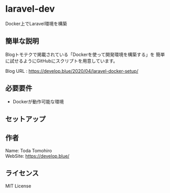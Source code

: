 # laravel-dev

Docker上でLaravel環境を構築

## 簡単な説明

Blogトモテクで掲載されている「Dockerを使って開発環境を構築する」を
簡単に試せるようにGitHubにスクリプトを用意しています。  

Blog URL : https://develop.blue/2020/04/laravel-docker-setup/

## 必要要件

- Dockerが動作可能な環境

## セットアップ

 

## 作者

Name: Toda Tomohiro  
WebSite: https://develop.blue/

## ライセンス

MIT License